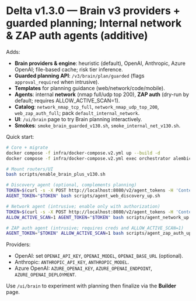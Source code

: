 # Delta v1.3.0 — Brain v3 providers + guarded planning; Internal network & ZAP auth agents (additive)

Adds:
- **Brain providers & engine**: heuristic (default), OpenAI, Anthropic, Azure OpenAI; file-based cache; risk tier inference.
- **Guarded planning API**: `/v3/brain/plan/guarded` (flags `approval_required` when intrusive).
- **Templates** for planning guidance (web/network/code/mobile).
- **Agents**: internal **network** (nmap full/udp top 200), **ZAP auth** (dry-run by default; requires ALLOW_ACTIVE_SCAN=1).
- **Catalog**: `network_nmap_tcp_full`, `network_nmap_udp_top_200`, `web_zap_auth_full`; pack `default_internal_network`.
- **UI**: `/ui/brain` page to try Brain planning interactively.
- **Smokes**: `smoke_brain_guarded_v130.sh`, `smoke_internal_net_v130.sh`.

Quick start:
```bash
# Core + migrate
docker compose -f infra/docker-compose.v2.yml up --build -d
docker compose -f infra/docker-compose.v2.yml exec orchestrator alembic upgrade head

# Mount routers/UI
bash scripts/enable_brain_plus_v130.sh

# Discovery agent (optional, complements planning)
TOKEN=$(curl -s -X POST http://localhost:8080/v2/agent_tokens -H 'Content-Type: application/json'   -H 'X-Dev-User: yered' -H 'X-Dev-Email: yered@example.com' -H 'X-Tenant-Id: t_demo'   -d '{"tenant_id":"t_demo","name":"discover"}' | jq -r .token)
AGENT_TOKEN="$TOKEN" bash scripts/agent_web_discovery_up.sh

# Network agent (intrusive; enable only with authorization)
TOKEN=$(curl -s -X POST http://localhost:8080/v2/agent_tokens -H 'Content-Type: application/json'   -H 'X-Dev-User: yered' -H 'X-Dev-Email: yered@example.com' -H 'X-Tenant-Id: t_demo'   -d '{"tenant_id":"t_demo","name":"net"}' | jq -r .token)
ALLOW_ACTIVE_SCAN=1 AGENT_TOKEN="$TOKEN" bash scripts/agent_network_up.sh

# ZAP auth agent (intrusive; requires creds and ALLOW_ACTIVE_SCAN=1)
AGENT_TOKEN="$TOKEN" ALLOW_ACTIVE_SCAN=1 bash scripts/agent_zap_auth_up.sh
```

Providers:
- OpenAI: set `OPENAI_API_KEY`, `OPENAI_MODEL`, `OPENAI_BASE_URL` (optional).
- Anthropic: `ANTHROPIC_API_KEY`, `ANTHROPIC_MODEL`.
- Azure OpenAI: `AZURE_OPENAI_KEY`, `AZURE_OPENAI_ENDPOINT`, `AZURE_OPENAI_DEPLOYMENT`.

Use `/ui/brain` to experiment with planning then finalize via the **Builder** page.
